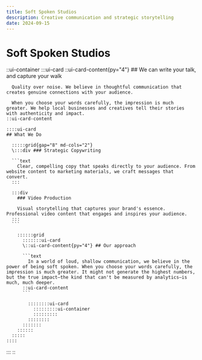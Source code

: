 ```yaml
---
title: Soft Spoken Studios
description: Creative communication and strategic storytelling
date: 2024-09-15
---
```


# Soft Spoken Studios

::ui-container
  :::ui-card
  \::ui-card-content{py="4"} ## We can write your talk, and capture your walk
  
  ```text
    Quality over noise. We believe in thoughtful communication that creates genuine connections with your audience.
  
    When you choose your words carefully, the impression is much greater. We help local businesses and creatives tell their stories with authenticity and impact.
  ::ui-card-content
  ```
  
    ::::ui-card
    ## What We Do
    
      :::::grid{gap="8" md-cols="2"}
      \:::div ### Strategic Copywriting
      
      ```text
        Clear, compelling copy that speaks directly to your audience. From website content to marketing materials, we craft messages that convert.
      :::
      
      :::div
        ### Video Production
      
        Visual storytelling that captures your brand's essence. Professional video content that engages and inspires your audience.
      :::
      ```
      
        ::::::grid
          :::::::ui-card
          \::ui-card-content{py="4"} ## Our approach
          
          ```text
            In a world of loud, shallow communication, we believe in the power of being soft spoken. When you choose your words carefully, the impression is much greater. It might not generate the highest numbers, but the true impact—the kind that can't be measured by analytics—is much, much deeper.
          ::ui-card-content
          ```
          
            ::::::::ui-card
              :::::::::ui-container
              :::::::::
            ::::::::
          :::::::
        ::::::
      :::::
    ::::
  :::
::
